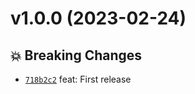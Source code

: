 # v1.0.0 (2023-02-24)

## 💥 Breaking Changes
- [`718b2c2`](https://github.com/MoIzadloo/tsocks/commit/718b2c2)  feat: First release
